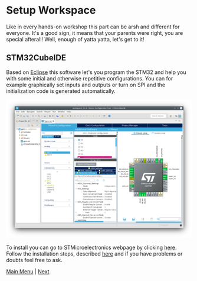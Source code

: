 # Setup Workspace

Like in every hands-on workshop this part can be arsh and different for everyone. It's a good sign, it means that your parents were right, you are special afterall! Well, enough of yatta yatta, let's get to it!

## STM32CubeIDE

Based on [Eclipse](https://www.eclipse.org/) this software let's you program the STM32 and help you with some initial and otherwise repetitive configurations. You can for example graphically set inputs and outputs or turn on SPI and the initialization code is generated automatically.

![STM32CubeIDE](figs/stm32cubeide.png)

To install you can go to STMicroelectronics webpage by clicking [here](https://www.st.com/en/development-tools/stm32cubeide.html). Follow the installation steps, described [here](../docs/en.DM00603964.pdf) and if you have problems or doubts feel free to ask.

[Main Menu](../README.md) | [Next](ide.md)